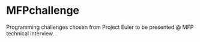 # MFPchallenge
Programming challenges chosen from Project Euler to be presented @ MFP technical interview.
